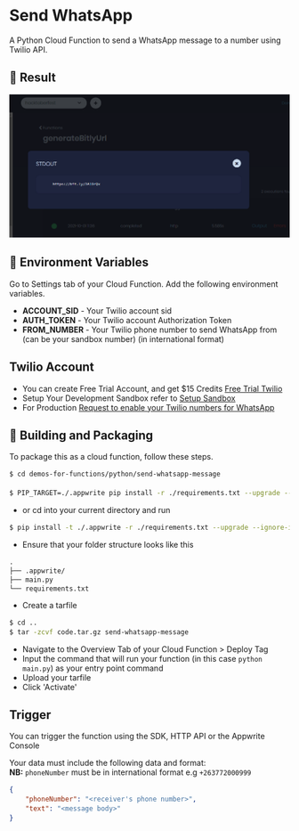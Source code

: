 #  Send WhatsApp 
A Python Cloud Function to send a WhatsApp message to a number using Twilio API.
<br>

## 🚀 Result
![result](docs-images/result.png)
<br>


## 📝 Environment Variables
Go to Settings tab of your Cloud Function. Add the following environment variables.

* **ACCOUNT_SID** -  Your Twilio account sid
* **AUTH_TOKEN** -  Your Twilio account Authorization Token
* **FROM_NUMBER** -  Your Twilio phone number to send WhatsApp from (can be your sandbox number) (in international format)


## Twilio Account
 - You can create Free Trial Account, and get $15 Credits [Free Trial Twilio](https://www.twilio.com/try-twilio?utm_source=google&utm_medium=cpc&utm_term=twilio&utm_campaign=Sitelink-G_S_Brand_Phrase_APAC_ID_EN_Brand)
- Setup Your Development Sandbox refer to [Setup Sandbox]("https://www.twilio.com/docs/whatsapp/quickstart/curl")
- For Production [Request to enable your Twilio numbers for WhatsApp]("https://www.twilio.com/whatsapp/request-access")

## 🚀 Building and Packaging

To package this as a cloud function, follow these steps.

```bash
$ cd demos-for-functions/python/send-whatsapp-message

$ PIP_TARGET=./.appwrite pip install -r ./requirements.txt --upgrade --ignore-installed 
```

* or cd into your current directory and run
```bash
$ pip install -t ./.appwrite -r ./requirements.txt --upgrade --ignore-installed
```

* Ensure that your folder structure looks like this 
```
.
├── .appwrite/
├── main.py
└── requirements.txt
```

* Create a tarfile

```bash
$ cd ..
$ tar -zcvf code.tar.gz send-whatsapp-message
```

* Navigate to the Overview Tab of your Cloud Function > Deploy Tag
* Input the command that will run your function (in this case `python main.py`) as your entry point command
* Upload your tarfile 
* Click 'Activate'

## Trigger
You can trigger the function using the SDK, HTTP API or the Appwrite Console

Your data must include the following data and format:<br>
**NB:** `phoneNumber` must be in international format e.g `+263772000999`
```json
{
    "phoneNumber": "<receiver's phone number>",
    "text": "<message body>"
}

```